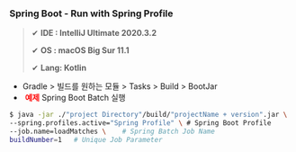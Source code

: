 ### Spring Boot - Run with Spring Profile

>✔ **IDE : IntelliJ Ultimate 2020.3.2**
>
>✔ **OS :  macOS Big Sur 11.1**
>
>✔ **Lang: Kotlin**



- Gradle > 빌드를 원하는 모듈 > Tasks > Build > BootJar
- <span style="color: red"> **예제**</span> Spring Boot Batch 실행 

~~~bash
$ java -jar ./"project Directory"/build/"projectName + version".jar \	# Spring BootJar Execute
--spring.profiles.active="Spring Profile" \	# Spring Boot Profile
--job.name=loadMatches \	# Spring Batch Job Name
buildNumber=1 	# Unique Job Parameter
~~~



